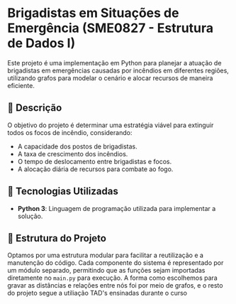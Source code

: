 # Brigadistas em Situações de Emergência (SME0827 - Estrutura de Dados I)

Este projeto é uma implementação em Python para planejar a atuação de brigadistas em emergências causadas por incêndios em diferentes regiões, utilizando grafos para modelar o cenário e alocar recursos de maneira eficiente.

## 📌 Descrição

O objetivo do projeto é determinar uma estratégia viável para extinguir todos os focos de incêndio, considerando:
- A capacidade dos postos de brigadistas.
- A taxa de crescimento dos incêndios.
- O tempo de deslocamento entre brigadistas e focos.
- A alocação diária de recursos para combate ao fogo.

## 🔧 Tecnologias Utilizadas

- **Python 3**: Linguagem de programação utilizada para implementar a solução.

## 📁 Estrutura do Projeto

Optamos por uma estrutura modular para facilitar a reutilização e a manutenção do código. Cada componente do sistema é representado por um módulo separado, permitindo que as funções sejam importadas diretamente no `main.py` para execução. A forma como escolhemos para gravar as distâncias e relações entre nós foi por meio de grafos, e o resto do projeto segue a utiliação TAD's ensinadas durante o curso
